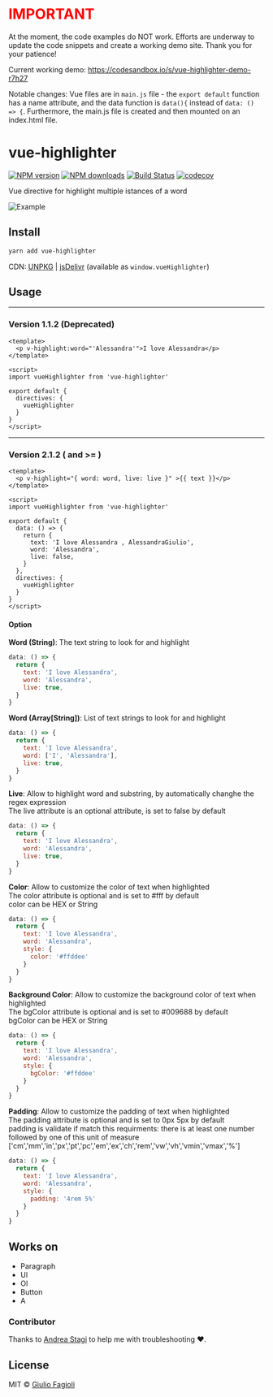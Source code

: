 <h1 style="color: red;">IMPORTANT</h1>
At the moment, the code examples do NOT work.  Efforts are underway to update the code snippets and create a working demo site.  Thank you for your patience!

Current working demo: https://codesandbox.io/s/vue-highlighter-demo-r7h27

Notable changes: Vue files are in `main.js` file - the `export default` function has a name attribute, and the data function is `data(){` instead of `data: () => {`.  Furthermore, the main.js file is created and then mounted on an index.html file.  




# vue-highlighter

[![NPM version](https://img.shields.io/npm/v/vue-highlighter.svg?style=flat)](https://npmjs.com/package/vue-highlighter) [![NPM downloads](https://img.shields.io/npm/dm/vue-highlighter.svg?style=flat)](https://npmjs.com/package/vue-highlighter) [![Build Status](https://travis-ci.org/Remeic/vue-highlighter.svg?branch=master)](https://travis-ci.org/Remeic/vue-highlighter)
[![codecov](https://codecov.io/gh/Remeic/vue-highlighter/branch/master/graph/badge.svg)](https://codecov.io/gh/Remeic/vue-highlighter)

Vue directive for highlight multiple istances of a word

![Example](https://media.giphy.com/media/YU7J5r4WfnLO0geruD/giphy.gif)

## Install

```bash
yarn add vue-highlighter
```

CDN: [UNPKG](https://unpkg.com/vue-highlighter/) | [jsDelivr](https://cdn.jsdelivr.net/npm/vue-highlighter/) (available as `window.vueHighlighter`)

## Usage

***

### Version 1.1.2 (**Deprecated**)
```vue
<template>
  <p v-highlight:word="'Alessandra'">I love Alessandra</p>
</template>

<script>
import vueHighlighter from 'vue-highlighter'

export default {
  directives: {
    vueHighlighter
  }
}
</script>
```

***

### Version 2.1.2 ( and >= )
```vue
<template>
  <p v-highlight="{ word: word, live: live }" >{{ text }}</p>
</template>

<script>
import vueHighlighter from 'vue-highlighter'

export default {
  data: () => {
    return {
      text: 'I love Alessandra , AlessandraGiulio',
      word: 'Alessandra',
      live: false,
    }
  },
  directives: {
    vueHighlighter
  }
}
</script>
```

#### Option
  **Word (String)**: The text string to look for and highlight
  ```js
  data: () => {
    return {
      text: 'I love Alessandra',
      word: 'Alessandra',
      live: true,
    }
  }
  ```
  
  **Word (Array[String])**: List of text strings to look for and highlight
  ```js
  data: () => {
    return {
      text: 'I love Alessandra',
      word: ['I', 'Alessandra'],
      live: true,
    }
  }
  ```
  
  **Live**: Allow to highlight word and substring, by automatically changhe the regex expression <br>
  The live attribute is an optional attribute, is set to false by default
  ```js
  data: () => {
    return {
      text: 'I love Alessandra',
      word: 'Alessandra',
      live: true,
    }
  }
  ```

  **Color**: Allow to customize the color of text when highlighted<br>
  The color attribute is optional and is set to #fff by default<br>
  color can be HEX or String<br>

  ```js
  data: () => {
    return {
      text: 'I love Alessandra',
      word: 'Alessandra',
      style: {
        color: '#ffddee'
      }
    }
  }
  ```

**Background Color**: Allow to customize the background color of text when highlighted<br>
The bgColor attribute is optional and is set to #009688 by default<br>
bgColor can be HEX or String
  
  ```js
  data: () => {
    return {
      text: 'I love Alessandra',
      word: 'Alessandra',
      style: {
        bgColor: '#ffddee'
      }
    }
  }
  ```

**Padding**: Allow to customize the padding of text when highlighted<br>
The padding attribute is optional and is set to 0px 5px by default<br>
padding is validate if match this requirments: there is at least one number followed by one of this unit of measure ['cm','mm','in','px','pt','pc','em','ex','ch','rem','vw','vh','vmin','vmax','%']
  
  ```js
  data: () => {
    return {
      text: 'I love Alessandra',
      word: 'Alessandra',
      style: {
        padding: '4rem 5%'
      }
    }
  }
  ```

## Works on

* Paragraph
* Ul
* Ol
* Button 
* A 

### Contributor

Thanks to [Andrea Stagi](https://github.com/astagi) to help me with troubleshooting ❤️.


## License

MIT &copy; [Giulio Fagioli](https://github.com/remeic)

